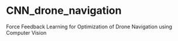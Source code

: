 # CNN_drone_navigation
Force Feedback Learning for Optimization of Drone Navigation using Computer Vision
